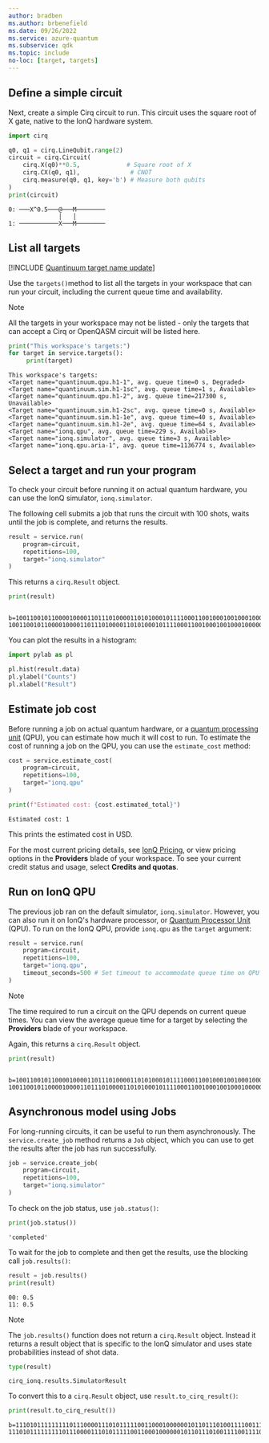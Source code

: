 ```yaml
---
author: bradben
ms.author: brbenefield
ms.date: 09/26/2022
ms.service: azure-quantum
ms.subservice: qdk
ms.topic: include
no-loc: [target, targets]
---
```


## Define a simple circuit

Next, create a simple Cirq circuit to run. This circuit uses the square
root of X gate, native to the IonQ hardware system.

```python
import cirq

q0, q1 = cirq.LineQubit.range(2)
circuit = cirq.Circuit(
    cirq.X(q0)**0.5,             # Square root of X
    cirq.CX(q0, q1),              # CNOT
    cirq.measure(q0, q1, key='b') # Measure both qubits
)
print(circuit)
```

```output
0: ───X^0.5───@───M────────
              │   │
1: ───────────X───M────────
```

## List all targets

[!INCLUDE [Quantinuum target name update](quantinuum-name-change.md)]

Use the `targets()`method to list all the targets in your workspace that can run your circuit, including the
current queue time and availability.

> [!NOTE]
> All the targets in your workspace may not be listed - only the targets that can accept a Cirq or OpenQASM circuit will be listed here. 

```python
print("This workspace's targets:")
for target in service.targets():
     print(target)
```

```output
This workspace's targets:
<Target name="quantinuum.qpu.h1-1", avg. queue time=0 s, Degraded>
<Target name="quantinuum.sim.h1-1sc", avg. queue time=1 s, Available>
<Target name="quantinuum.qpu.h1-2", avg. queue time=217300 s, Unavailable>
<Target name="quantinuum.sim.h1-2sc", avg. queue time=0 s, Available>
<Target name="quantinuum.sim.h1-1e", avg. queue time=40 s, Available>
<Target name="quantinuum.sim.h1-2e", avg. queue time=64 s, Available>
<Target name="ionq.qpu", avg. queue time=229 s, Available>
<Target name="ionq.simulator", avg. queue time=3 s, Available>
<Target name="ionq.qpu.aria-1", avg. queue time=1136774 s, Available>
```

## Select a target and run your program

To check your circuit before running it on actual quantum hardware, you can use the IonQ simulator, `ionq.simulator`.  

The following cell submits a job that runs the circuit with
100 shots, waits until the job is complete, and returns the results.

```python
result = service.run(
    program=circuit,
    repetitions=100,
    target="ionq.simulator"
)
```

This returns a `cirq.Result` object.

```python
print(result)
```

```output
    b=1001100101100001000011011101000011010100010111100011001000100100010000001110010010101110110000011010, 1001100101100001000011011101000011010100010111100011001000100100010000001110010010101110110000011010
```

You can plot the results in a histogram:

```python
import pylab as pl

pl.hist(result.data)
pl.ylabel("Counts")
pl.xlabel("Result")
```

## Estimate job cost

Before running a job on actual quantum hardware, or a [quantum processing unit](xref:microsoft.quantum.target-profiles) (QPU), you can estimate how much it will cost to run. To estimate the cost of running a job on the QPU, you can use the `estimate_cost` method:

```python
cost = service.estimate_cost(
    program=circuit,
    repetitions=100,
    target="ionq.qpu"
)

print(f"Estimated cost: {cost.estimated_total}")
```

```output
Estimated cost: 1
```

This prints the estimated cost in USD.

For the most current pricing details, see [IonQ Pricing](xref:microsoft.quantum.providers.ionq#pricing), or view pricing options in the **Providers** blade of your workspace. To see your current credit status and usage, select **Credits and quotas**.

## Run on IonQ QPU

The previous job ran on the default simulator, `ionq.simulator`. However, you can also run it on IonQ's hardware processor, or [Quantum Processor Unit](xref:microsoft.quantum.target-profiles#quantum-processing-units-qpu-different-profiles) (QPU). To run on the IonQ QPU, provide `ionq.qpu` as the
`target` argument:

```python
result = service.run(
    program=circuit,
    repetitions=100,
    target="ionq.qpu",
    timeout_seconds=500 # Set timeout to accommodate queue time on QPU
)
```

> [!NOTE] 
> The time required to run a circuit on the QPU depends on current queue times. You can view the average queue time for a target by selecting the **Providers** blade of your workspace.

Again, this returns a `cirq.Result` object.

```python
print(result)
```

```output
    b=1001100101100001000011011101000011010100010111100011001000100100010000001110010010101110110000011010, 1001100101100001000011011101000011010100010111100011001000100100010000001110010010101110110000011010
```

## Asynchronous model using Jobs

For long-running circuits, it can be useful to run them asynchronously.
The `service.create_job` method returns a `Job` object, which you can use to
get the results after the job has run successfully.

```python
job = service.create_job(
    program=circuit,
    repetitions=100,
    target="ionq.simulator"
)
```

To check on the job status, use `job.status()`:

```python
print(job.status())
```

```output
'completed'
```

To wait for the job to complete and then get the results, use the blocking
call `job.results()`:

```python
result = job.results()
print(result)
```

```output
00: 0.5
11: 0.5
```

> [!NOTE]
> The `job.results()` function does not return a `cirq.Result` object. Instead it returns a result object that is specific to the IonQ simulator and uses
state probabilities instead of shot data.

```python
type(result)
```

```output
cirq_ionq.results.SimulatorResult
```

To convert this to a `cirq.Result` object, use `result.to_cirq_result()`:

```python
print(result.to_cirq_result())
```

```output
b=1110101111111110111000011101011111001100010000001011011101001111001111001101100111010000001100011100, 1110101111111110111000011101011111001100010000001011011101001111001111001101100111010000001100011100
```
